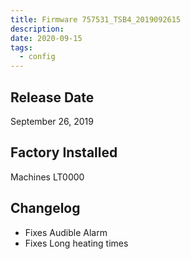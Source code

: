```yaml
---
title: Firmware 757531_TSB4_2019092615
description:
date: 2020-09-15
tags:
  - config
---
```

## Release Date
September 26, 2019

## Factory Installed
Machines LT0000

## Changelog
- Fixes Audible Alarm
- Fixes Long heating times
